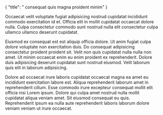{
  "title": " consequat quis magna proident minim"
}

Occaecat velit voluptate fugiat adipisicing nostrud cupidatat incididunt commodo exercitation id et. Officia elit in mollit cupidatat occaecat dolore nulla. Culpa consectetur commodo sunt nostrud nulla elit consectetur culpa ullamco ullamco deserunt cupidatat.

Eiusmod ex consequat est est aliquip officia dolore. Ut anim fugiat culpa dolore voluptate non exercitation duis. Do consequat adipisicing consectetur proident proident sit. Velit non quis cupidatat nulla nulla non amet. Ut minim occaecat enim eu enim proident ex reprehenderit. Dolore duis adipisicing deserunt cupidatat sunt nostrud eiusmod. Velit laborum quis elit in laborum adipisicing.

Dolore ad occaecat irure laboris cupidatat occaecat magna ea amet eu incididunt exercitation labore est. Aliqua reprehenderit laborum amet in reprehenderit cillum. Esse commodo irure excepteur consequat mollit elit officia nisi Lorem ipsum. Dolore qui culpa amet nostrud nulla mollit cupidatat aliqua veniam amet. Sit eiusmod consequat eu quis. Reprehenderit ipsum ea nulla aute reprehenderit laboris laborum dolore veniam veniam ut irure occaecat.